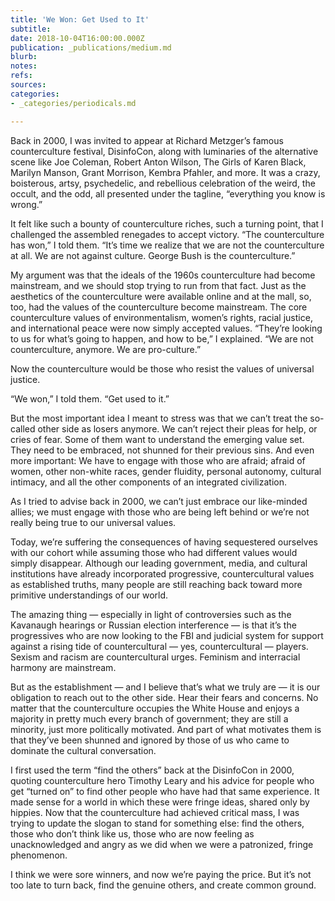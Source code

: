 ```yaml
---
title: 'We Won: Get Used to It'
subtitle: 
date: 2018-10-04T16:00:00.000Z
publication: _publications/medium.md
blurb: 
notes: 
refs: 
sources: 
categories:
- _categories/periodicals.md

---
```

Back in 2000, I was invited to appear at Richard Metzger’s famous counterculture festival, DisinfoCon, along with luminaries of the alternative scene like Joe Coleman, Robert Anton Wilson, The Girls of Karen Black, Marilyn Manson, Grant Morrison, Kembra Pfahler, and more. It was a crazy, boisterous, artsy, psychedelic, and rebellious celebration of the weird, the occult, and the odd, all presented under the tagline, “everything you know is wrong.”

It felt like such a bounty of counterculture riches, such a turning point, that I challenged the assembled renegades to accept victory. “The counterculture has won,” I told them. “It’s time we realize that we are not the counterculture at all. We are not against culture. George Bush is the counterculture.”

My argument was that the ideals of the 1960s counterculture had become mainstream, and we should stop trying to run from that fact. Just as the aesthetics of the counterculture were available online and at the mall, so, too, had the values of the counterculture become mainstream. The core counterculture values of environmentalism, women’s rights, racial justice, and international peace were now simply accepted values.
“They’re looking to us for what’s going to happen, and how to be,” I explained. “We are not counterculture, anymore. We are pro-culture.”

Now the counterculture would be those who resist the values of universal justice.

“We won,” I told them. “Get used to it.”

But the most important idea I meant to stress was that we can’t treat the so-called other side as losers anymore. We can’t reject their pleas for help, or cries of fear. Some of them want to understand the emerging value set. They need to be embraced, not shunned for their previous sins. And even more important: We have to engage with those who are afraid; afraid of women, other non-white races, gender fluidity, personal autonomy, cultural intimacy, and all the other components of an integrated civilization.

As I tried to advise back in 2000, we can’t just embrace our like-minded allies; we must engage with those who are being left behind or we’re not really being true to our universal values.

Today, we’re suffering the consequences of having sequestered ourselves with our cohort while assuming those who had different values would simply disappear. Although our leading government, media, and cultural institutions have already incorporated progressive, countercultural values as established truths, many people are still reaching back toward more primitive understandings of our world.

The amazing thing — especially in light of controversies such as the Kavanaugh hearings or Russian election interference — is that it’s the progressives who are now looking to the FBI and judicial system for support against a rising tide of countercultural — yes, countercultural — players. Sexism and racism are countercultural urges. Feminism and interracial harmony are mainstream.

But as the establishment — and I believe that’s what we truly are — it is our obligation to reach out to the other side. Hear their fears and concerns. No matter that the counterculture occupies the White House and enjoys a majority in pretty much every branch of government; they are still a minority, just more politically motivated. And part of what motivates them is that they’ve been shunned and ignored by those of us who came to dominate the cultural conversation.

I first used the term “find the others” back at the DisinfoCon in 2000, quoting counterculture hero Timothy Leary and his advice for people who get “turned on” to find other people who have had that same experience. It made sense for a world in which these were fringe ideas, shared only by hippies. Now that the counterculture had achieved critical mass, I was trying to update the slogan to stand for something else: find the others, those who don’t think like us, those who are now feeling as unacknowledged and angry as we did when we were a patronized, fringe phenomenon.

I think we were sore winners, and now we’re paying the price. But it’s not too late to turn back, find the genuine others, and create common ground.